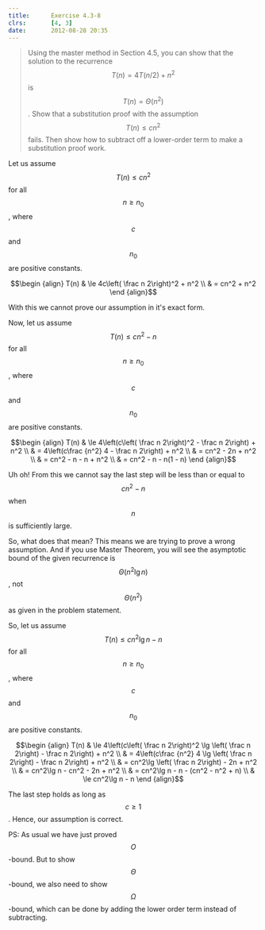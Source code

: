 ```yaml
---
title:      Exercise 4.3-8
clrs:       [4, 3]
date:       2012-08-28 20:35
---
```


>Using the master method in Section 4.5, you can show that the solution to the recurrence $$T(n) = 4T(n/2) + n^2$$ is $$T(n) = \Theta(n^2)$$. Show that a substitution proof with the assumption $$T(n) \le cn^2$$ fails. Then show how to subtract off a lower-order term to make a substitution proof work.

Let us assume $$T(n) \le cn^2$$ for all $$n \ge n_0$$, where $$c$$ and $$n_0$$ are positive constants.

$$\begin {align}
T(n) & \le 4c\left( \frac n 2\right)^2 + n^2 \\
     & = cn^2 + n^2
\end {align}$$

With this we cannot prove our assumption in it's exact form.

Now, let us assume $$T(n) \le cn^2 - n$$ for all $$n \ge n_0$$, where $$c$$ and $$n_0$$ are positive constants.

$$\begin {align}
T(n) & \le 4\left(c\left( \frac n 2\right)^2 - \frac n 2\right) + n^2 \\
     & = 4\left(c\frac {n^2} 4 - \frac n 2\right) + n^2 \\
     & = cn^2 - 2n + n^2 \\
     & = cn^2 - n - n + n^2 \\
     & = cn^2 - n - n(1 - n)
\end {align}$$

Uh oh! From this we cannot say the last step will be less than or equal to $$cn^2 - n$$ when $$n$$ is sufficiently large.

So, what does that mean?
This means we are trying to prove a wrong assumption. And if you use Master Theorem, you will see the asymptotic bound of the given recurrence is $$\Theta(n^2 \lg n)$$, not $$\Theta(n^2)$$ as given in the problem statement.

So, let us assume $$T(n) \le cn^2 \lg n - n$$ for all $$n \ge n_0$$, where $$c$$ and $$n_0$$ are positive constants.

$$\begin {align}
T(n) & \le 4\left(c\left( \frac n 2\right)^2 \lg \left( \frac n 2\right) - \frac n 2\right) + n^2 \\
     & = 4\left(c\frac {n^2} 4 \lg \left( \frac n 2\right) - \frac n 2\right) + n^2 \\
     & = cn^2\lg \left( \frac n 2\right) - 2n + n^2 \\
     & = cn^2\lg n - cn^2 - 2n + n^2 \\
     & = cn^2\lg n - n - (cn^2 - n^2 + n) \\
     & \le cn^2\lg n - n
\end {align}$$

The last step holds as long as $$c \ge 1$$.
Hence, our assumption is correct.

PS: As usual we have just proved $$O$$-bound. But to show $$\Theta$$-bound, we also need to show $$\Omega$$-bound, which can be done by adding the lower order term instead of subtracting.